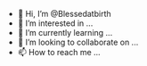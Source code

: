- 👋 Hi, I’m @Blessedatbirth
- 👀 I’m interested in ...
- 🌱 I’m currently learning ...
- 💞️ I’m looking to collaborate on ...
- 📫 How to reach me ...

<!---
Blessedatbirth/Blessedatbirth is a ✨ special ✨ repository because its `README.md` (this file) appears on your GitHub profile.
You can click the Preview link to take a look at your changes.
--->
